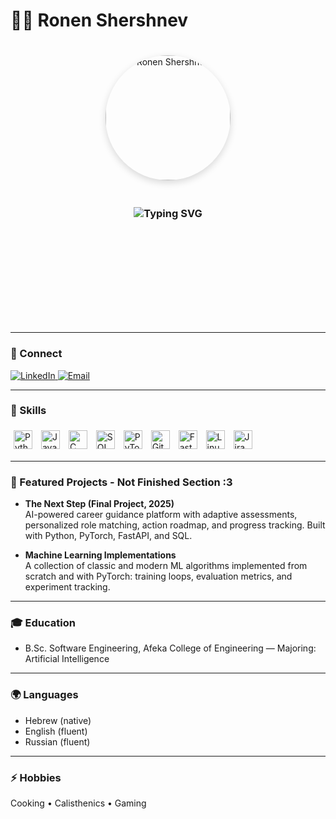 # 👨‍💻 Ronen Shershnev

<div align="center">
  <img src="profile_image.jpg" alt="Ronen Shershnev" width="200" style="border-radius: 50%; margin: 20px 0; transition: transform 0.3s ease, box-shadow 0.3s ease; box-shadow: 0 4px 12px rgba(0,0,0,0.15);" onmouseover="this.style.transform='scale(1.05)'; this.style.boxShadow='0 8px 25px rgba(0,0,0,0.25)'" onmouseout="this.style.transform='scale(1)'; this.style.boxShadow='0 4px 12px rgba(0,0,0,0.15)'">
</div>

<h3 align="center">
  <img src="https://readme-typing-svg.demolab.com?font=Fira+Code&size=22&duration=2000&pause=1000&color=2D9CDB&center=true&vCenter=true&width=600&lines=Software+Engineer+%7C+AI+%26+ML+%7C+Problem+Solver" alt="Typing SVG" />
</h3>

<div style="opacity: 0; animation: fadeIn 1s ease-in-out 0.5s forwards;">
  <p>I'm a 4th-year Software Engineering student at Afeka College of Engineering, specializing in **Artificial Intelligence**. I build practical, data-driven solutions with experience in **machine learning**, **deep learning (PyTorch)**, and **algorithmic problem solving**. My background includes leadership in the military where I led teams and operated mission-critical systems.</p>
  
  <p>I'm driven by using **AI to solve real-world problems** and I love shipping end-to-end solutions: from data to deployment.</p>
</div>

<style>
  @keyframes fadeIn {
    from { opacity: 0; transform: translateY(20px); }
    to { opacity: 1; transform: translateY(0); }
  }
</style>

---

### 🔗 Connect

<p align="left">
  <a href="https://www.linkedin.com/in/ronen-shershnev-079b88382/">
    <img alt="LinkedIn" title="Connect on LinkedIn" src="https://custom-icon-badges.demolab.com/badge/-LinkedIn-blue?style=for-the-badge&logo=linkedin&logoColor=white"/>
  </a>
  <a href="mailto:xendone1@gmail.com">
    <img alt="Email" title="Email me" src="https://custom-icon-badges.demolab.com/badge/-Email-red?style=for-the-badge&logo=gmail&logoColor=white"/>
  </a>
</p>

---

### 🧰 Skills

<p align="left">
  <img alt="Python" width="30px" src="https://cdn.jsdelivr.net/gh/devicons/devicon/icons/python/python-original.svg" style="transition: transform 0.2s ease; margin: 5px;" onmouseover="this.style.transform='translateY(-3px)'" onmouseout="this.style.transform='translateY(0)'"/>
  <img alt="Java" width="30px" src="https://cdn.jsdelivr.net/gh/devicons/devicon/icons/java/java-original.svg" style="transition: transform 0.2s ease; margin: 5px;" onmouseover="this.style.transform='translateY(-3px)'" onmouseout="this.style.transform='translateY(0)'"/>
  <img alt="C" width="30px" src="https://cdn.jsdelivr.net/gh/devicons/devicon/icons/c/c-original.svg" style="transition: transform 0.2s ease; margin: 5px;" onmouseover="this.style.transform='translateY(-3px)'" onmouseout="this.style.transform='translateY(0)'"/>
  <img alt="SQL" width="30px" src="https://cdn.jsdelivr.net/gh/devicons/devicon/icons/mysql/mysql-original.svg" style="transition: transform 0.2s ease; margin: 5px;" onmouseover="this.style.transform='translateY(-3px)'" onmouseout="this.style.transform='translateY(0)'"/>
  <img alt="PyTorch" width="30px" src="https://cdn.jsdelivr.net/gh/devicons/devicon/icons/pytorch/pytorch-original.svg" style="transition: transform 0.2s ease; margin: 5px;" onmouseover="this.style.transform='translateY(-3px)'" onmouseout="this.style.transform='translateY(0)'"/>
  <img alt="Git" width="30px" src="https://cdn.jsdelivr.net/gh/devicons/devicon/icons/git/git-original.svg" style="transition: transform 0.2s ease; margin: 5px;" onmouseover="this.style.transform='translateY(-3px)'" onmouseout="this.style.transform='translateY(0)'"/>
  <img alt="FastAPI" width="30px" src="https://cdn.jsdelivr.net/gh/devicons/devicon/icons/fastapi/fastapi-original.svg" style="transition: transform 0.2s ease; margin: 5px;" onmouseover="this.style.transform='translateY(-3px)'" onmouseout="this.style.transform='translateY(0)'"/>
  <img alt="Linux" width="30px" src="https://cdn.jsdelivr.net/gh/devicons/devicon/icons/linux/linux-original.svg" style="transition: transform 0.2s ease; margin: 5px;" onmouseover="this.style.transform='translateY(-3px)'" onmouseout="this.style.transform='translateY(0)'"/>
  <img alt="Jira" width="30px" src="https://cdn.jsdelivr.net/gh/devicons/devicon/icons/jira/jira-original.svg" style="transition: transform 0.2s ease; margin: 5px;" onmouseover="this.style.transform='translateY(-3px)'" onmouseout="this.style.transform='translateY(0)'"/>
</p>

---

### 📌 Featured Projects - Not Finished Section :3

- **The Next Step (Final Project, 2025)**  
  AI-powered career guidance platform with adaptive assessments, personalized role matching, action roadmap, and progress tracking. Built with Python, PyTorch, FastAPI, and SQL.

- **Machine Learning Implementations**  
  A collection of classic and modern ML algorithms implemented from scratch and with PyTorch: training loops, evaluation metrics, and experiment tracking.

---

### 🎓 Education

- B.Sc. Software Engineering, Afeka College of Engineering — Majoring: Artificial Intelligence

---

### 🌍 Languages

- Hebrew (native)  
- English (fluent)  
- Russian (fluent)  

---

### ⚡ Hobbies

Cooking • Calisthenics • Gaming